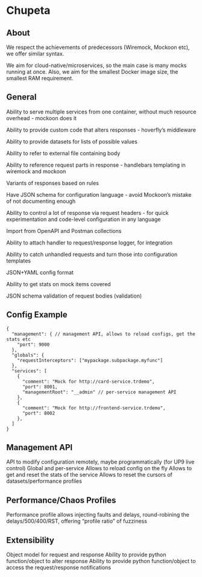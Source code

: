 # Chupeta

## About
We respect the achievements of predecessors (Wiremock, Mockoon etc), we offer similar syntax.

We aim for cloud-native/microservices, so the main case is many mocks running at once. Also, we aim for the smallest
Docker image size, the smallest RAM requirement.

## General
Ability to serve multiple services from one container, without much resource overhead - mockoon does it

Ability to provide custom code that alters responses - hoverfly’s middleware

Ability to provide datasets for lists of possible values

Ability to refer to external file containing body

Ability to reference request parts in response - handlebars templating in wiremock and mockoon

Variants of responses based on rules

Have JSON schema for configuration language - avoid Mockoon’s mistake of not documenting enough

Ability to control a lot of response via request headers - for quick experimentation and code-level configuration in any
language

Import from OpenAPI and Postman collections

Ability to attach handler to request/response logger, for integration

Ability to catch unhandled requests and turn those into configuration templates


JSON+YAML config format

Ability to get stats on mock items covered

JSON schema validation of request bodies (validation)

## Config Example
```json5
{
  "management": { // management API, allows to reload configs, get the stats etc
    "port": 9000
  },
  "globals": {
    "requestInterceptors": ["mypackage.subpackage.myfunc"]
  },
  "services": [
    {
      "comment": "Mock for http://card-service.trdemo",
      "port": 8001,
      "managementRoot": "__admin" // per-service management API
    },
    {
      "comment": "Mock for http://frontend-service.trdemo",
      "port": 8002
    },
  ]
}
```

## Management API

API to modify configuration remotely, maybe programmatically (for UP9 live control)
Global and per-service
Allows to reload config on the fly
Allows to get and reset the stats of the service
Allows to reset the cursors of datasets/performance profiles

## Performance/Chaos Profiles

Performance profile allows injecting faults and delays, 
round-robining the delays/500/400/RST, 
offering “profile ratio” of fuzziness

## Extensibility

Object model for request and response
Ability to provide python function/object to alter response
Ability to provide python function/object to access the request/response notifications

